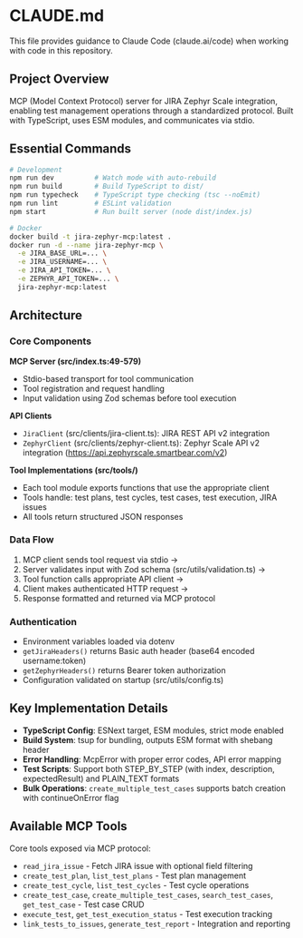 # CLAUDE.md

This file provides guidance to Claude Code (claude.ai/code) when working with code in this repository.

## Project Overview

MCP (Model Context Protocol) server for JIRA Zephyr Scale integration, enabling test management operations through a standardized protocol. Built with TypeScript, uses ESM modules, and communicates via stdio.

## Essential Commands

```bash
# Development
npm run dev          # Watch mode with auto-rebuild
npm run build        # Build TypeScript to dist/
npm run typecheck    # TypeScript type checking (tsc --noEmit)
npm run lint         # ESLint validation
npm start            # Run built server (node dist/index.js)

# Docker
docker build -t jira-zephyr-mcp:latest .
docker run -d --name jira-zephyr-mcp \
  -e JIRA_BASE_URL=... \
  -e JIRA_USERNAME=... \
  -e JIRA_API_TOKEN=... \
  -e ZEPHYR_API_TOKEN=... \
  jira-zephyr-mcp:latest
```

## Architecture

### Core Components

**MCP Server (src/index.ts:49-579)**
- Stdio-based transport for tool communication
- Tool registration and request handling
- Input validation using Zod schemas before tool execution

**API Clients**
- `JiraClient` (src/clients/jira-client.ts): JIRA REST API v2 integration
- `ZephyrClient` (src/clients/zephyr-client.ts): Zephyr Scale API v2 integration (https://api.zephyrscale.smartbear.com/v2)

**Tool Implementations (src/tools/)**
- Each tool module exports functions that use the appropriate client
- Tools handle: test plans, test cycles, test cases, test execution, JIRA issues
- All tools return structured JSON responses

### Data Flow
1. MCP client sends tool request via stdio → 
2. Server validates input with Zod schema (src/utils/validation.ts) → 
3. Tool function calls appropriate API client → 
4. Client makes authenticated HTTP request → 
5. Response formatted and returned via MCP protocol

### Authentication
- Environment variables loaded via dotenv
- `getJiraHeaders()` returns Basic auth header (base64 encoded username:token)
- `getZephyrHeaders()` returns Bearer token authorization
- Configuration validated on startup (src/utils/config.ts)

## Key Implementation Details

- **TypeScript Config**: ESNext target, ESM modules, strict mode enabled
- **Build System**: tsup for bundling, outputs ESM format with shebang header
- **Error Handling**: McpError with proper error codes, API error mapping
- **Test Scripts**: Support both STEP_BY_STEP (with index, description, expectedResult) and PLAIN_TEXT formats
- **Bulk Operations**: `create_multiple_test_cases` supports batch creation with continueOnError flag

## Available MCP Tools

Core tools exposed via MCP protocol:
- `read_jira_issue` - Fetch JIRA issue with optional field filtering
- `create_test_plan`, `list_test_plans` - Test plan management
- `create_test_cycle`, `list_test_cycles` - Test cycle operations  
- `create_test_case`, `create_multiple_test_cases`, `search_test_cases`, `get_test_case` - Test case CRUD
- `execute_test`, `get_test_execution_status` - Test execution tracking
- `link_tests_to_issues`, `generate_test_report` - Integration and reporting
